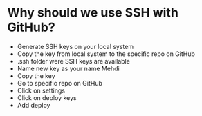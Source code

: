 # Why should we use SSH with GitHub?

- Generate SSH keys on your local system
- Copy the key from local system to the specific repo on GitHub
- .ssh folder were SSH keys are available
- Name new key as your name Mehdi
- Copy the key
- Go to specific repo on GitHub
- Click on settings
- Click on deploy keys
- Add deploy
